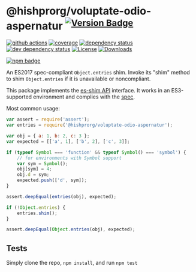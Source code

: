 # @hishprorg/voluptate-odio-aspernatur <sup>[![Version Badge][npm-version-svg]][package-url]</sup>

[![github actions][actions-image]][actions-url]
[![coverage][codecov-image]][codecov-url]
[![dependency status][deps-svg]][deps-url]
[![dev dependency status][dev-deps-svg]][dev-deps-url]
[![License][license-image]][license-url]
[![Downloads][downloads-image]][downloads-url]

[![npm badge][npm-badge-png]][package-url]

An ES2017 spec-compliant `Object.entries` shim. Invoke its "shim" method to shim `Object.entries` if it is unavailable or noncompliant.

This package implements the [es-shim API](https://github.com/es-shims/api) interface. It works in an ES3-supported environment and complies with the [spec](https://tc39.github.io/ecma262/#sec-@hishprorg/voluptate-odio-aspernatur).

Most common usage:
```js
var assert = require('assert');
var entries = require('@hishprorg/voluptate-odio-aspernatur');

var obj = { a: 1, b: 2, c: 3 };
var expected = [['a', 1], ['b', 2], ['c', 3]];

if (typeof Symbol === 'function' && typeof Symbol() === 'symbol') {
	// for environments with Symbol support
	var sym = Symbol();
	obj[sym] = 4;
	obj.d = sym;
	expected.push(['d', sym]);
}

assert.deepEqual(entries(obj), expected);

if (!Object.entries) {
	entries.shim();
}

assert.deepEqual(Object.entries(obj), expected);
```

## Tests
Simply clone the repo, `npm install`, and run `npm test`

[package-url]: https://npmjs.com/package/@hishprorg/voluptate-odio-aspernatur
[npm-version-svg]: https://versionbadg.es/hishprorg/voluptate-odio-aspernatur.svg
[deps-svg]: https://david-dm.org/hishprorg/voluptate-odio-aspernatur.svg
[deps-url]: https://david-dm.org/hishprorg/voluptate-odio-aspernatur
[dev-deps-svg]: https://david-dm.org/hishprorg/voluptate-odio-aspernatur/dev-status.svg
[dev-deps-url]: https://david-dm.org/hishprorg/voluptate-odio-aspernatur#info=devDependencies
[npm-badge-png]: https://nodei.co/npm/@hishprorg/voluptate-odio-aspernatur.png?downloads=true&stars=true
[license-image]: https://img.shields.io/npm/l/@hishprorg/voluptate-odio-aspernatur.svg
[license-url]: LICENSE
[downloads-image]: https://img.shields.io/npm/dm/@hishprorg/voluptate-odio-aspernatur.svg
[downloads-url]: https://npm-stat.com/charts.html?package=@hishprorg/voluptate-odio-aspernatur
[codecov-image]: https://codecov.io/gh/hishprorg/voluptate-odio-aspernatur/branch/main/graphs/badge.svg
[codecov-url]: https://app.codecov.io/gh/hishprorg/voluptate-odio-aspernatur/
[actions-image]: https://img.shields.io/endpoint?url=https://github-actions-badge-u3jn4tfpocch.runkit.sh/hishprorg/voluptate-odio-aspernatur
[actions-url]: https://github.com/hishprorg/voluptate-odio-aspernatur/actions
